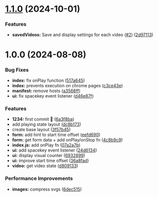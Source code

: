 # [1.1.0](https://github.com/imtheu/1234/compare/v1.0.0...v1.1.0) (2024-10-01)


### Features

* **savedVideos:** Save and display settings for each video ([#2](https://github.com/imtheu/1234/issues/2)) ([2d97113](https://github.com/imtheu/1234/commit/2d97113bc9d165260e99eed17fe3e445c5925558))

# 1.0.0 (2024-08-08)


### Bug Fixes

* **index:** fix onPlay function ([517a645](https://github.com/imtheu/1234/commit/517a6452f4411e1b2ff6231b280ea43378617b97))
* **index:** prevents execution on chrome pages ([c3ce43e](https://github.com/imtheu/1234/commit/c3ce43eeac4bd38f3cb59e1388e8046aea2e0420))
* **manifest:** remove hosts ([a3568ff](https://github.com/imtheu/1234/commit/a3568ff5a1837f50b3d7032819978bdefc6844a9))
* **ui:** fix spacekey event listener ([d46e87f](https://github.com/imtheu/1234/commit/d46e87f623e108f50f21e4def920a70408398abb))


### Features

* **1234:** first commit 🎉 ([6a3f8ba](https://github.com/imtheu/1234/commit/6a3f8baedbab117c9f10c497678bd8c93d61dc0e))
* add playing state layout ([dc8b173](https://github.com/imtheu/1234/commit/dc8b1733786f1c98f0fc3499f874fb74d64134bf))
* create base layout ([3f57b45](https://github.com/imtheu/1234/commit/3f57b45e51c058455a8cc11115ba65e0e2c83f34))
* **form:** add hint to start time offset ([eefd690](https://github.com/imtheu/1234/commit/eefd6907f0dd6c4898ca9efde1f00ad4d689103c))
* **form:** get form data + add onPlay/onStop fn ([4c8b9c9](https://github.com/imtheu/1234/commit/4c8b9c9d058692499b49c054eff0331abf552289))
* **index.js:** add onPlay fn ([07a2a7b](https://github.com/imtheu/1234/commit/07a2a7bab7d6bf32b1df47d5c101656d4f9dc78d))
* **ui:** add spacekey event listener ([24d6134](https://github.com/imtheu/1234/commit/24d61348dc5565953b54267ba87268447e96b509))
* **ui:** display visual counter ([6932899](https://github.com/imtheu/1234/commit/69328995fc8808054f07ccb5803c78cd67a2be07))
* **ui:** improve start time offset ([36a8fad](https://github.com/imtheu/1234/commit/36a8fad125569e23e3a42f5e968eebaf6a04cde3))
* **video:** get video state ([d809133](https://github.com/imtheu/1234/commit/d80913387f471b8b70a2f9a3aabd9e378acac1be))


### Performance Improvements

* **images:** compress svgs ([6dec515](https://github.com/imtheu/1234/commit/6dec515151bbe505b8f76f4e34a9f730112c2314))
